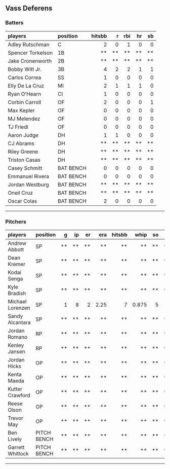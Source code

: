 ## Vass Deferens

### Batters

 
|players           |position  | hitsbb|  r| rbi| hr| sb| 
|:-----------------|:---------|------:|--:|---:|--:|--:| 
|Adley Rutschman   |C         |      2|  0|   1|  0|  0| 
|Spencer Torkelson |1B        |     **| **|  **| **| **| 
|Jake Cronenworth  |2B        |     **| **|  **| **| **| 
|Bobby Witt Jr.    |3B        |      4|  2|   2|  1|  1| 
|Carlos Correa     |SS        |      1|  0|   0|  0|  0| 
|Elly De La Cruz   |MI        |      2|  1|   1|  1|  0| 
|Ryan O'Hearn      |CI        |      1|  0|   0|  0|  0| 
|Corbin Carroll    |OF        |      2|  0|   0|  0|  1| 
|Max Kepler        |OF        |      0|  0|   0|  0|  0| 
|MJ Melendez       |OF        |      0|  0|   0|  0|  0| 
|TJ Friedl         |OF        |      0|  0|   0|  0|  0| 
|Aaron Judge       |DH        |      1|  1|   0|  0|  0| 
|CJ Abrams         |DH        |     **| **|  **| **| **| 
|Riley Greene      |DH        |     **| **|  **| **| **| 
|Triston Casas     |DH        |     **| **|  **| **| **| 
|Casey Schmitt     |BAT BENCH |      0|  0|   0|  0|  0| 
|Emmanuel Rivera   |BAT BENCH |      0|  0|   0|  0|  0| 
|Jordan Westburg   |BAT BENCH |     **| **|  **| **| **| 
|Oneil Cruz        |BAT BENCH |     **| **|  **| **| **| 
|Oscar Colas       |BAT BENCH |      2|  0|   0|  0|  0| 


* * *

### Pitchers

 
|players          |position    |  g| ip| er|  era| hitsbb|  whip| so|  w| sv| 
|:----------------|:-----------|--:|--:|--:|----:|------:|-----:|--:|--:|--:| 
|Andrew Abbott    |SP          | **| **| **|   **|     **|    **| **| **| **| 
|Dean Kremer      |SP          | **| **| **|   **|     **|    **| **| **| **| 
|Kodai Senga      |SP          | **| **| **|   **|     **|    **| **| **| **| 
|Kyle Bradish     |SP          | **| **| **|   **|     **|    **| **| **| **| 
|Michael Lorenzen |SP          |  1|  8|  2| 2.25|      7| 0.875|  5|  1|  0| 
|Sandy Alcantara  |SP          | **| **| **|   **|     **|    **| **| **| **| 
|Jordan Romano    |RP          | **| **| **|   **|     **|    **| **| **| **| 
|Kenley Jansen    |RP          | **| **| **|   **|     **|    **| **| **| **| 
|Jordan Hicks     |OP          | **| **| **|   **|     **|    **| **| **| **| 
|Kenta Maeda      |OP          | **| **| **|   **|     **|    **| **| **| **| 
|Kutter Crawford  |OP          | **| **| **|   **|     **|    **| **| **| **| 
|Reese Olson      |OP          | **| **| **|   **|     **|    **| **| **| **| 
|Trevor May       |OP          | **| **| **|   **|     **|    **| **| **| **| 
|Ben Lively       |PITCH BENCH | **| **| **|   **|     **|    **| **| **| **| 
|Garrett Whitlock |PITCH BENCH | **| **| **|   **|     **|    **| **| **| **| 


* * *


